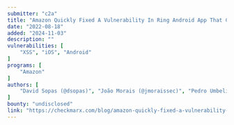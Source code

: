 ```yaml
---
submitter: "c2a"
title: "Amazon Quickly Fixed A Vulnerability In Ring Android App That Could Expose Users’ Camera Recordings"
date: "2022-08-18"
added: "2024-11-03"
description: ""
vulnerabilities: [
    "XSS", "iOS", "Android"
]
programs: [
    "Amazon"
]
authors: [
    "David Sopas (@dsopas)", "João Morais (@jmoraissec)", "Pedro Umbelino (@kripthor)"
]
bounty: "undisclosed"
link: "https://checkmarx.com/blog/amazon-quickly-fixed-a-vulnerability-in-ring-android-app-that-could-expose-users-camera-recordings/"
---
```




